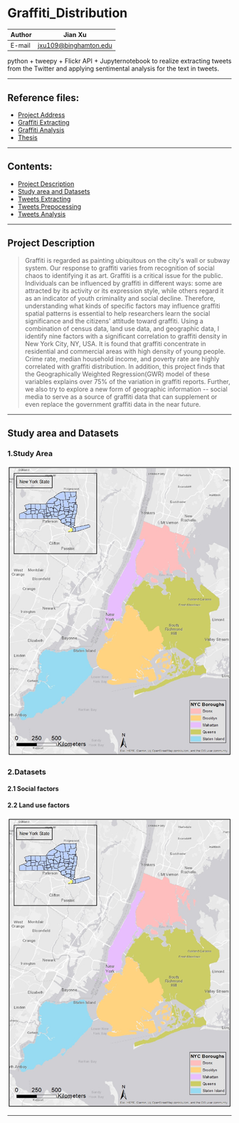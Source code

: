 # Graffiti_Distribution

|Author|Jian Xu|
|---|---
|E-mail|jxu109@binghamton.edu

python + tweepy + Flickr API + Jupyternotebook to realize extracting tweets from the Twitter and applying sentimental analysis for the text in tweets.
***
## Reference files:

* [Project Address](https://github.com/xujianzi/climate_change)
* [Graffiti Extracting](https://github.com/xujianzi/climate_change/tree/master/twitter_extracting)
* [Graffiti Analysis]()
* [Thesis]()
---
## Contents:
* [Project Description](#Project-Description)
* [Study area and Datasets](#Study-area-and-Datasets)
* [Tweets Extracting](#Tweets-Extracting)
* [Tweets Prepocessing](#Tweets-Prepocessing)
* [Tweets Analysis](#Tweets-Analysis)

---
## Project Description
>Graffiti is regarded as painting ubiquitous on the city's wall or subway system. Our response to graffiti varies from recognition of social chaos to identifying it as art. Graffiti is a critical issue for the public. Individuals can be influenced by graffiti in different ways: some are attracted by its activity or its expression style, while others regard it as an indicator of youth criminality and social decline. Therefore, understanding what kinds of specific factors may influence graffiti spatial patterns is essential to help researchers learn the social significance and the citizens' attitude toward graffiti. Using a combination of census data, land use data, and geographic data, I identify nine factors with a significant correlation to graffiti density in New York City, NY, USA. It is found  that graffiti concentrate in residential and commercial areas with high density of young people. Crime rate, median household income, and poverty rate are highly correlated with graffiti distribution. In addition, this project finds that the Geographically Weighted Regression(GWR) model of these variables explains over 75% of the variation in graffiti reports. Further,  we also try to explore a new form of geographic information -- social media to serve as a source of graffiti data that can supplement or even replace the government graffiti data in the near future.

---
## Study area and Datasets

### 1.Study Area

![NYC Map](https://github.com/xujianzi/graffiti_distribution/blob/master/github_images/nyc_map3.jpg "NYC Boroughs Map")
### 2.Datasets
#### 2.1 Social factors

#### 2.2 Land use factors
![Land Use factors](https://github.com/xujianzi/graffiti_distribution/blob/master/github_images/nyc_map3.jpg "Land use factors")


-----------------------------